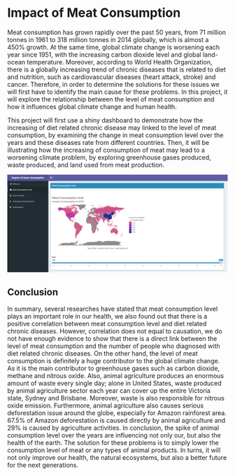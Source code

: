# Impact of Meat Consumption

Meat consumption has grown rapidly over the past 50 years, from 71 million tonnes in 1961
to 318 million tonnes in 2014 globally, which is almost a 450% growth.
At the same time, global climate change is worsening each year since 1951, with the
increasing carbon dioxide level and global land-ocean temperature. Moreover,
according to World Health Organization, there is a
globally increasing trend of chronic diseases that is related to diet and nutrition, such as
cardiovascular diseases (heart attack, stroke) and cancer. Therefore, in order to determine the
solutions for these issues we will first have to identify the main cause for these problems. In
this project, it will explore the relationship between the level of meat consumption and
how it influences global climate change and human health. 


This project will first use a shiny dashboard to demonstrate how the increasing of diet related chronic
disease may linked to the level of meat consumption, by examining the change in meat
consumption level over the years and these diseases rate from different countries. Then, it will be illustrating
how the increasing of consumption of meat may lead to a worsening climate problem, by exploring greenhouse gases produced, 
waste produced, and land used from meat production.

![screenshot](/shiny.png?raw)

## Conclusion
In summary, several researches have stated that meat consumption level plays an important
role in our health, we also found out that there is a positive correlation between meat
consumption level and diet related chronic diseases. However, correlation does not equal to
causation, we do not have enough evidence to show that there is a direct link between the
level of meat consumption and the number of people who diagnosed with diet related chronic
diseases. On the other hand, the level of meat consumption is definitely a huge contributor to
the global climate change. As it is the main contributor to greenhouse gases such as carbon
dioxide, methane and nitrous oxide. Also, animal agriculture produces an enormous amount
of waste every single day; alone in United States, waste produced by animal agriculture
sector each year can cover up the entire Victoria state, Sydney and Brisbane. Moreover,
waste is also responsible for nitrous oxide emission. Furthermore, animal agriculture also
causes serious deforestation issue around the globe, especially for Amazon rainforest area.
67.5% of Amazon deforestation is caused directly by animal agriculture and 29% is caused
by agriculture activities. In conclusion, the spike of animal consumption level over the years
are influencing not only our, but also the health of the earth. The solution for these problems
is to simply lower the consumption level of meat or any types of animal products. In turns, it
will not only improve our health, the natural ecosystems, but also a better future for the next
generations.
